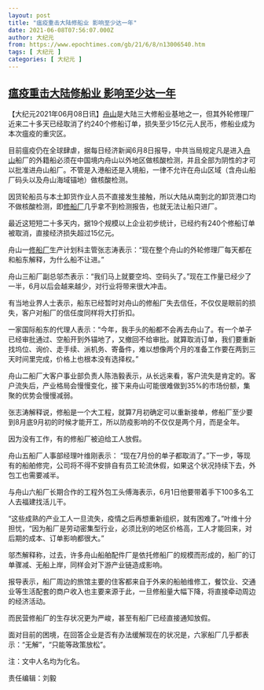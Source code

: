 ```yaml
---
layout: post
title: "瘟疫重击大陆修船业 影响至少达一年"
date: 2021-06-08T07:56:07.000Z
author: 大纪元
from: https://www.epochtimes.com/gb/21/6/8/n13006540.htm
tags: [ 大纪元 ]
categories: [ 大纪元 ]
---
```

<!--1623138967000-->
[瘟疫重击大陆修船业 影响至少达一年](https://www.epochtimes.com/gb/21/6/8/n13006540.htm)
------

<div>
<p>【大纪元2021年06月08日讯】<a href="https://www.epochtimes.com/gb/tag/%E8%88%9F%E5%B1%B1.html">舟山</a>是大陆三大修船业基地之一，但其外轮修理厂近来二十多天已经取消了约240个修船订单，损失至少15亿元人民币，修船业成为本次瘟疫的重灾区。</p><p>目前瘟疫仍在全球肆虐，据每日经济新闻6月8日报导，中共当局规定凡是进入<a href="https://www.epochtimes.com/gb/tag/%E8%88%9F%E5%B1%B1.html">舟山</a>船厂的外籍船必须在中国境内舟山以外地区做核酸检测，并且全部为阴性的才可以批准进舟山船厂。不管是入港船还是入境船，一律不允许在舟山区域（含舟山船厂码头以及舟山海域锚地）做核酸检测。</p><p>因货轮船员与本土卸货作业人员不直接发生接触，所以大陆从南到北的卸货港口均不做核酸检测，即<a href="https://www.epochtimes.com/gb/tag/%E4%BF%AE%E8%88%B9%E5%8E%82.html">修船厂</a>几乎拿不到检测报告，也就无法让船只进厂。</p><p>最近这短短二十多天内，据19个规模以上企业初步统计，已经约有240个修船订单被取消，直接经济损失超过15亿元。</p><p>舟山一<a href="https://www.epochtimes.com/gb/tag/%E4%BF%AE%E8%88%B9%E5%8E%82.html">修船厂</a>生产计划科主管张志涛表示：“现在整个舟山的外轮修理厂每天都在和船东解释，为什么船不让进。”</p><p>舟山三船厂副总邬杰表示：“我们马上就要空坞、空码头了。”现在工作量已经少了一半，6月以后会越来越少，对行业将带来很大冲击。</p><p>有当地业界人士表示，船东已经暂时对舟山的修船厂失去信任，不仅仅是眼前的损失，客户对船厂的信任度同样将大打折扣。</p><p>一家国际船东的代理人表示：“今年，我手头的船都不会再去舟山了。有一个单子已经审批通过、空船开到外锚地了，又撤回不给审批。就算取消订单，我们要重新找坞位、询价、走手续、派机务、寄备件，难以想像两个月的准备工作要在两到三天时间里完成，价格上也根本没有选择权。”</p><p>舟山二船厂大客户事业部负责人陈浩毅表示，从长远来看，客户流失是肯定的。客户流失后，产业格局会慢慢变化，接下来舟山可能很难做到35%的市场份额，集聚的优势会慢慢减弱。</p><p>张志涛解释说，修船是一个大工程，就算7月初确定可以重新接单，修船厂至少要到8月底9月初的时候才能开工，所以防疫影响的不仅仅是两个月，而是全年。</p><p>因为没有工作，有的修船厂被迫给工人放假。</p><p>舟山五船厂人事部经理叶维刚表示： “现在7月份的单子都取消了。”下一步，等现有的船舶修完，公司将不得不安排自有员工轮流休假，如果这个状况持续下去，外包工也需要减半。</p><p>与舟山六船厂长期合作的工程外包工头傅海表示，6月1日他要带着手下100多名工人去福建找活儿干。</p><p>“这些成熟的产业工人一旦流失，疫情之后再想重新组织，就有困难了。”叶维十分担忧，“因为船厂是劳动密集型行业，必须比别的地区价格高，工人才能回来，对后期的成本、订单影响都很大。”</p><p>邬杰解释称，过去，许多舟山船舶配件厂是依托修船厂的规模而形成的，船厂的订单骤减、无船上岸，同样会对下游产业链造成影响。</p><p>报导表示，船厂周边的旅馆主要的住客都来自于外来的船舶维修工，餐饮业、交通业等生活配套的商户收入也主要来源于此，一旦修船量大幅下降，将直接牵动周边的经济活动。</p><p>而民营修船厂的生存状况更为严峻，甚至有船厂已经直接通知放假。</p><p>面对目前的困境，在回答企业是否有办法缓解现在的状况是，六家船厂几乎都表示：“无解”，“只能等政策放松”。</p><p>注：文中人名均为化名。</p><p>责任编辑：刘毅</p>
</div>

